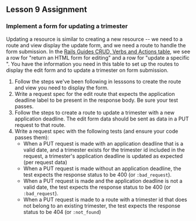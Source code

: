## Lesson 9 Assignment

### Implement a form for updating a trimester
Updating a resource is similar to creating a new resource -- we need to a route and view display the update form, and we need a route to handle the form submission. In the [Rails Guides CRUD, Verbs and Actions table](https://guides.rubyonrails.org/routing.html#crud-verbs-and-actions), we see a row for "return an HTML form for editing" and a row for "update a specific <resource>". You have the information you need in this table to set up the routes to display the edit form and to update a trimester on form submission.

1. Follow the steps we've been following in lesssons to create the route and view you need to display the form.
2. Write a request spec for the edit route that expects the application deadline label to be present in the response body. Be sure your test passes.
3. Follow the steps to create a route to update a trimester with a new application deadline. The edit form data should be sent as data in a PUT request to that route.
4. Write a request spec with the following tests (and ensure your code passes them):
    - When a PUT request is made with an application deadline that is a valid date, and a trimester exists for the trimester id included in the request, a trimester's application deadline is updated as expected (per request data)
    - When a PUT request is made without an application deadline, the test expects the response status to be 400 (or `:bad_request`). 
    - When a PUT request is made and the application deadline is not a valid date, the test expects the response status to be 400 (or `:bad_request`). 
    - When a PUT request is made to a route with a trimester id that does not belong to an existing trimester, the test expects the response status to be 404 (or `:not_found`)
